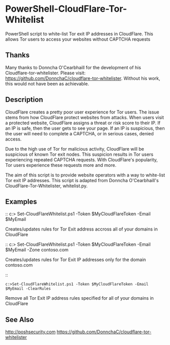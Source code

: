 # PowerShell-CloudFlare-Tor-Whitelist
PowerShell script to white-list Tor exit IP addresses in CloudFlare. This allows Tor users to access your websites without CAPTCHA requests

## Thanks
Many thanks to Donncha O'Cearbhaill for the development of his Cloudflare-tor-whitelister. Please visit: https://github.com/DonnchaC/cloudflare-tor-whitelister. Without his work, this would not have been as achievable.

## Description
CloudFlare creates a pretty poor user experience for Tor users. The issue stems from how CloudFlare protect websites from attacks. When users visit a protected website, CloudFlare assigns a threat or risk score to their IP. If an IP is safe, then the user gets to see your page. If an IP is suspicious, then the user will need to complete a CAPTCHA, or in serious cases, denied access.

Due to the high use of Tor for malicious activity, CloudFlare will be suspicious of known Tor exit nodes. This suspicion results in Tor users experiencing repeated CAPTCHA requests. With CloudFlare's popularity, Tor users experience these requests more and more.

The aim of this script is to provide website operators with a way to white-list Tor exit IP addresses. This script is adapted from Donncha O'Cearbhaill's CloudFlare-Tor-Whitelister, whitelist.py.

## Examples
::
	c:> Set-CloudFlareWhitelist.ps1 -Token $MyCloudFlareToken -Email $MyEmail
	
Creates/updates rules for Tor Exit address accross all of your domains in CloudFlare

::
	c:> Set-CloudFlareWhitelist.ps1 -Token $MyCloudFlareToken -Email $MyEmail -Zone contoso.com
	
Creates/updates rules for Tor Exit IP addresses only for the domain contoso.com

::

	c:>Set-CloudFlareWhitelist.ps1 -Token $MyCloudFlareToken -Email $MyEmail -ClearRules
	
Remove all Tor Exit IP address rules specified for all of your domains in CloudFlare
		
## See Also
http://poshsecurity.com
https://github.com/DonnchaC/cloudflare-tor-whitelister
